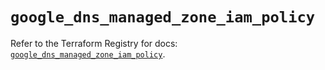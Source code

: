# `google_dns_managed_zone_iam_policy`

Refer to the Terraform Registry for docs: [`google_dns_managed_zone_iam_policy`](https://registry.terraform.io/providers/hashicorp/google-beta/6.26.0/docs/resources/google_dns_managed_zone_iam_policy).
